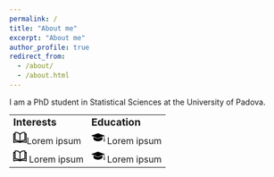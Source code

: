 ```yaml
---
permalink: /
title: "About me"
excerpt: "About me"
author_profile: true
redirect_from: 
  - /about/
  - /about.html
---
```


I am a PhD student in Statistical Sciences at the University of Padova.

<table border="0">
 <tr>
    <td><b style="font-size:18px">Interests</b></td>
    <td><b style="font-size:18px">Education</b></td>
 </tr>
 <tr>
    <td><font style="font-size:16px"><img src="../images/index.png" width="24">Lorem ipsum </font></td>
    <td><font style="font-size:16px"> <img src="../images/49944.png" width="24"> Lorem ipsum </font></td>
 </tr>
  <tr>
    <td><font style="font-size:16px"><img src="../images/index.png" width="24"> Lorem ipsum </font></td>
    <td><font style="font-size:16px"> <img src="../images/49944.png" width="24"> Lorem ipsum </font></td>
 </tr>
</table>

